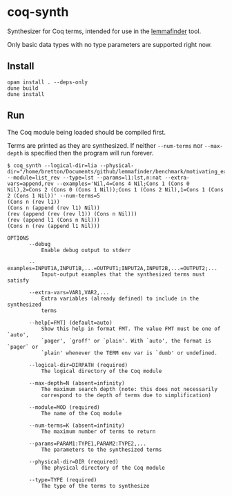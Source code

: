 # coq-synth

Synthesizer for Coq terms, intended for use in the [lemmafinder](https://github.com/AishwaryaSivaraman/lemmafinder) tool.

Only basic data types with no type parameters are supported right now.

## Install

```shell
opam install . --deps-only
dune build
dune install
```

## Run

The Coq module being loaded should be compiled first.

Terms are printed as they are synthesized. If neither `--num-terms` nor `--max-depth` is specified then the program will run forever.

```shell
$ coq_synth --logical-dir=lia --physical-dir="/home/bretton/Documents/github/lemmafinder/benchmark/motivating_example" --module=list_rev --type=lst --params=l1:lst,n:nat --extra-vars=append,rev --examples='Nil,4=Cons 4 Nil;Cons 1 (Cons 0 Nil),2=Cons 2 (Cons 0 (Cons 1 Nil));Cons 1 (Cons 2 Nil),1=Cons 1 (Cons 2 (Cons 1 Nil))' --num-terms=5
(Cons n (rev l1))
(Cons n (append (rev l1) Nil))
(rev (append (rev (rev l1)) (Cons n Nil)))
(rev (append l1 (Cons n Nil)))
(Cons n (rev (append l1 Nil)))
```

```
OPTIONS
       --debug
           Enable debug output to stderr

       --examples=INPUT1A,INPUT1B,...=OUTPUT1;INPUT2A,INPUT2B,...=OUTPUT2;...
           Input-output examples that the synthesized terms must satisfy

       --extra-vars=VAR1,VAR2,...
           Extra variables (already defined) to include in the synthesized
           terms

       --help[=FMT] (default=auto)
           Show this help in format FMT. The value FMT must be one of `auto',
           `pager', `groff' or `plain'. With `auto', the format is `pager` or
           `plain' whenever the TERM env var is `dumb' or undefined.

       --logical-dir=DIRPATH (required)
           The logical directory of the Coq module

       --max-depth=N (absent=infinity)
           The maximum search depth (note: this does not necessarily
           correspond to the depth of terms due to simplification)

       --module=MOD (required)
           The name of the Coq module

       --num-terms=K (absent=infinity)
           The maximum number of terms to return

       --params=PARAM1:TYPE1,PARAM2:TYPE2,...
           The parameters to the synthesized terms

       --physical-dir=DIR (required)
           The physical directory of the Coq module

       --type=TYPE (required)
           The type of the terms to synthesize
```
